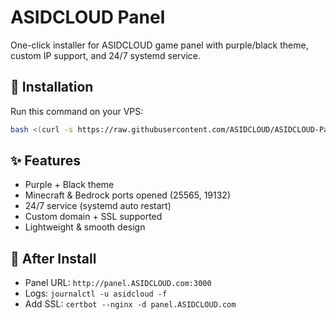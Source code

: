 # ASIDCLOUD Panel

One-click installer for ASIDCLOUD game panel with purple/black theme, custom IP support, and 24/7 systemd service.

## 🚀 Installation

Run this command on your VPS:

```bash
bash <(curl -s https://raw.githubusercontent.com/ASIDCLOUD/ASIDCLOUD-Panel/main/asidcloud.sh)
```

## ✨ Features
- Purple + Black theme
- Minecraft & Bedrock ports opened (25565, 19132)
- 24/7 service (systemd auto restart)
- Custom domain + SSL supported
- Lightweight & smooth design

## 🔧 After Install
- Panel URL: `http://panel.ASIDCLOUD.com:3000`
- Logs: `journalctl -u asidcloud -f`
- Add SSL: `certbot --nginx -d panel.ASIDCLOUD.com`
